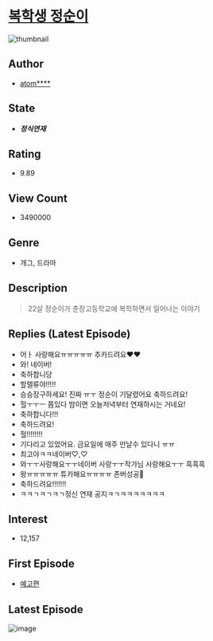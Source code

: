 # [복학생 정순이](https://comic.naver.com/bestChallenge/list?titleId=708446)
![thumbnail](https://image-comic.pstatic.net/user_contents_data/challenge_comic/2018/05/24/314011/thumbnail_202x164a73b7120_3875_4c95_917e_883c430ab798_00001964.JPEG)

## Author
- [atom****](https://comic.naver.com/artistTitle?id=314011)

## State
- ***정식연재***

## Rating
- 9.89

## View Count
- 3490000

## Genre
- 개그, 드라마

## Description
> 22살 정순이가 춘장고등학교에 복학하면서 일어나는 이야기

## Replies (Latest Episode)
- 어ㅏ 사랑해요ㅠㅠㅠㅠㅠ 추카드려요♥️♥️
- 와! 네이버!
- 축하합니당
- 할렐류야!!!!!
- 승승장구하세요! 진짜 ㅠㅜ 정순이 기달렸어요 축하드려요!
- 헐ㅜㅜㅡ 쫌있다 밤이면 오늘저녁부터 연재하시는 거네요!
- 축하합니다!!!
- 축하드려요!
- 헐!!!!!!!!
- 기다리고 있었어요. 금요일에 매주 만날수 있다니 ㅠㅠ
- 최고야ㅋㅋ네이버♡,♡
- 와ㅜㅜ사랑해요ㅜㅜ네이버 사랑ㅜㅜ작가님 사랑해요ㅜㅜ 흑흑흑
- 왕ㅠㅠㅠㅠㅠ 튜카해요ㅠㅠㅠㅠ 존버성공🥰
- 축하드려요!!!!!!!
- ㅋㅋㄱㅋㄱㅋㄱ정신 연재 공지ㅋㄱㅋㅋㅋㅋㅋㅋㅋ

## Interest
- 12,157

## First Episode
- [예고편](https://comic.naver.com/bestChallenge/detail?titleId=708446&no=16)

## Latest Episode
![image](https://image-comic.pstatic.net/user_contents_data/challenge_comic/2019/10/17/314011/upload_3906983956752720486.jpeg)
